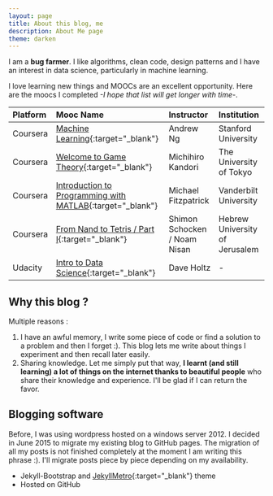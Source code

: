 ```yaml
---
layout: page
title: About this blog, me
description: About Me page
theme: darken 
---
```

I am a **bug farmer**. I like algorithms, clean code, design patterns and I have an interest in data science, particularly in machine learning. 

I love learning new things and MOOCs are an excellent opportunity. Here are the moocs I completed *-I hope that list will get longer with time-*.

|Platform|Mooc Name|Instructor|Institution|
|:--|:--|:--|:--|
|Coursera|[Machine Learning](https://www.coursera.org/learn/machine-learning/home/info){:target="_blank"}|Andrew Ng|Stanford University|
|Coursera|[Welcome to Game Theory](https://www.coursera.org/course/welcomegametheory){:target="_blank"}|Michihiro Kandori|The University of Tokyo|
|Coursera|[Introduction to Programming with MATLAB](https://www.coursera.org/course/matlab){:target="_blank"}|Michael Fitzpatrick|Vanderbilt University|
|Coursera|[From Nand to Tetris / Part I](https://www.coursera.org/course/nand2tetris1){:target="_blank"}|Shimon Schocken / Noam Nisan|Hebrew University of Jerusalem|
|Udacity|[Intro to Data Science](https://www.udacity.com/course/intro-to-data-science--ud359){:target="_blank"}|Dave Holtz|-|

## **Why this blog ?**

Multiple reasons :

1.  I have an awful memory, I write some piece of code or find a solution to a problem and then I forget :). This blog lets me write 
about things I experiment and then recall later easily.
2.  Sharing knowledge. Let me simply put that way, **I learnt (and still learning) a lot of things on the internet thanks to beautiful people** who 
share their knowledge and experience. I'll be glad if I can return the favor.

## **Blogging software**

Before, I was using wordpress hosted on a windows server 2012. I decided in June 2015 to migrate my existing blog to GitHub pages.
The migration of all my posts is not finished completely at the moment I am writing this phrase :). I'll migrate posts piece by piece
depending on my availability.

*   Jekyll-Bootstrap and [JekyllMetro](https://github.com/olakara/JekyllMetro){:target="_blank"} theme
*   Hosted on GitHub